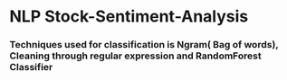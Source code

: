 # NLP Stock-Sentiment-Analysis
### Techniques used for classification is Ngram( Bag of words), Cleaning through regular expression and RandomForest Classifier 
